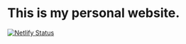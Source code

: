 # This is my personal website.

[![Netlify Status](https://api.netlify.com/api/v1/badges/fbdcaba0-23de-413a-931e-eca3444cecc6/deploy-status)](https://app.netlify.com/sites/samuelnozaki/deploys)
